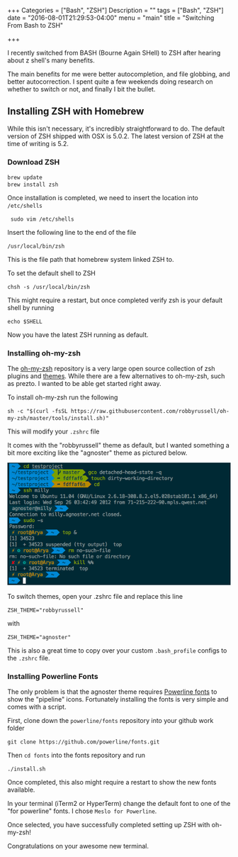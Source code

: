 +++
Categories = ["Bash", "ZSH"]
Description = ""
tags = ["Bash", "ZSH"]
date = "2016-08-01T21:29:53-04:00"
menu = "main"
title = "Switching From Bash to ZSH"

+++

I recently switched from BASH (Bourne Again SHell) to ZSH after hearing about z shell's many benefits.

The main benefits for me were better autocompletion, and file globbing, and better autocorrection. I spent quite a few weekends doing research on whether to switch or not, and finally I bit the bullet.

## Installing ZSH with Homebrew

While this isn't necessary, it's incredibly straightforward to do. The default version of ZSH shipped with OSX is 5.0.2. The latest version of ZSH at the time of writing is 5.2.

### Download ZSH

```
brew update
brew install zsh
```

Once installation is completed, we need to insert the location into `/etc/shells`

```
 sudo vim /etc/shells
```

Insert the following line to the end of the file

```
/usr/local/bin/zsh
```

This is the file path that homebrew system linked ZSH to.

To set the default shell to ZSH

```
chsh -s /usr/local/bin/zsh
```

This might require a restart, but once completed verify zsh is your default shell by running

```
echo $SHELL
```

Now you have the latest ZSH running as default.

### Installing oh-my-zsh

The [oh-my-zsh](https://github.com/robbyrussell/oh-my-zsh) repository is a very large open source collection of zsh plugins and [themes](https://github.com/robbyrussell/oh-my-zsh/wiki/themes). While there are a few alternatives to oh-my-zsh, such as prezto. I wanted to be able get started right away.

To install oh-my-zsh run the following

```
sh -c "$(curl -fsSL https://raw.githubusercontent.com/robbyrussell/oh-my-zsh/master/tools/install.sh)"
```

This will modify your `.zshrc` file

It comes with the "robbyrussell" theme as default, but I wanted something a bit more exciting like the "agnoster" theme as pictured below.

![agnoster theme](/img/agnoster.png)

To switch themes, open your .zshrc file and replace this line

```
ZSH_THEME="robbyrussell"
```
with

```
ZSH_THEME="agnoster"
```

This is also a great time to copy over your custom `.bash_profile` configs to the `.zshrc` file.

### Installing Powerline Fonts

The only problem is that the agnoster theme requires [Powerline fonts](https://github.com/powerline/fonts) to show the "pipeline" icons. Fortunately installing the fonts is very simple and comes with a script.

First, clone down the `powerline/fonts` repository into your github work folder

```
git clone https://github.com/powerline/fonts.git
```

Then `cd fonts` into the fonts repository and run

```
./install.sh
```
Once completed, this also might require a restart to show the new fonts available.

In your terminal (iTerm2 or HyperTerm) change the default font to one of the "for powerline" fonts. I chose `Meslo for Powerline`.

Once selected, you have successfully completed setting up ZSH with oh-my-zsh!

Congratulations on your awesome new terminal.
